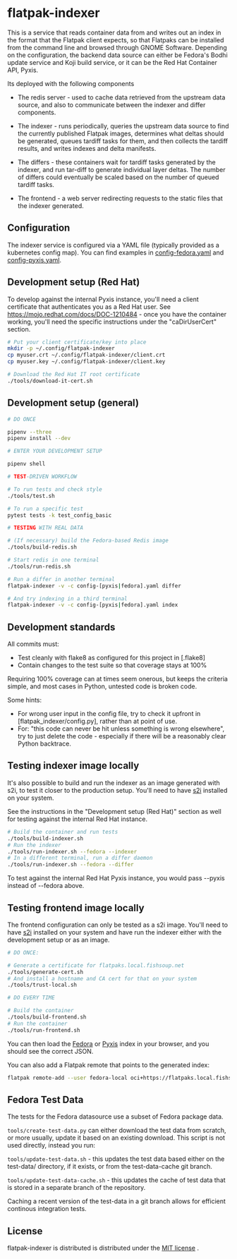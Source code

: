 flatpak-indexer
===============

This is a service that reads container data from and writes out an
index in the format that the Flatpak client expects, so that Flatpaks
can be installed from the command line and browsed through GNOME
Software. Depending on the configuration, the backend data source can
either be Fedora's Bodhi update service and Koji build service, or
it can be the Red Hat Container API, Pyxis.

Its deployed with the following components

 * The redis server - used to cache data retrieved from the upstream
   data source, and also to communicate between the indexer and differ
   components.

 * The indexer - runs periodically, queries the upstream data source to
   find the currently published Flatpak images, determines what deltas
   should be generated, queues tardiff tasks for them, and then collects
   the tardiff results, and writes indexes and delta manifests.

 * The differs - these containers wait for tardiff tasks generated by
   the indexer, and run tar-diff to generate individual layer deltas.
   The number of differs could eventually be scaled based on the number
   of queued tardiff tasks.

 * The frontend - a web server redirecting requests to the static files
   that the indexer generated.

Configuration
-------------

The indexer service is configured via a YAML file (typically provided as a kubernetes
config map). You can find examples in [config-fedora.yaml](config-local.yaml) and
[config-pyxis.yaml](config-pyxis.yaml).


Development setup (Red Hat)
---------------------------

To develop against the internal Pyxis instance, you'll need a client certificate that
authenticates you as a Red Hat user. See https://mojo.redhat.com/docs/DOC-1210484 -
once you have the container working, you'll need the specific instructions under the
"caDirUserCert" section.

``` sh
# Put your client certificate/key into place
mkdir -p ~/.config/flatpak-indexer
cp myuser.crt ~/.config/flatpak-indexer/client.crt
cp myuser.key ~/.config/flatpak-indexer/client.key

# Download the Red Hat IT root certificate
./tools/download-it-cert.sh
```

Development setup (general)
---------------------------

``` sh
# DO ONCE

pipenv --three
pipenv install --dev

# ENTER YOUR DEVELOPMENT SETUP

pipenv shell

# TEST-DRIVEN WORKFLOW

# To run tests and check style
./tools/test.sh

# To run a specific test
pytest tests -k test_config_basic

# TESTING WITH REAL DATA

# (If necessary) build the Fedora-based Redis image
./tools/build-redis.sh

# Start redis in one terminal
./tools/run-redis.sh

# Run a differ in another terminal
flatpak-indexer -v -c config-[pyxis|fedora].yaml differ

# And try indexing in a third terminal
flatpak-indexer -v -c config-[pyxis|fedora].yaml index
```

Development standards
---------------------
All commits must:
 * Test cleanly with flake8 as configured for this project in [.flake8]
 * Contain changes to the test suite so that coverage stays at 100%

Requiring 100% coverage can at times seem onerous, but keeps the criteria
simple, and most cases in Python, untested code is broken code.

Some hints:
 * For wrong user input in the config file, try to check it upfront in
   [flatpak_indexer/config.py], rather than at point of use.
 * For: "this code can never be hit unless something is wrong elsewhere",
   try to just delete the code - especially if there will be a reasonably
   clear Python backtrace.


Testing indexer image locally
-----------------------------

It's also possible to build and run the indexer as an image generated with
s2i, to test it closer to the production setup. You'll need to have
[s2i](https://github.com/openshift/source-to-image) installed on your system.

See the instructions in the "Development setup (Red Hat)" section as well
for testing against the internal Red Hat instance.

``` sh
# Build the container and run tests
./tools/build-indexer.sh
# Run the indexer
./tools/run-indexer.sh --fedora --indexer
# In a different terminal, run a differ daemon
./tools/run-indexer.sh --fedora --differ
```

To test against the internal Red Hat Pyxis instance, you would pass --pyxis
instead of --fedora above.

Testing frontend image locally
------------------------------

The frontend configuration can only be tested as a s2i image.
You'll need to have [s2i](https://github.com/openshift/source-to-image) installed on
your system and have run the indexer either with the development setup or as an image.

``` sh
# DO ONCE:

# Generate a certificate for flatpaks.local.fishsoup.net
./tools/generate-cert.sh
# And install a hostname and CA cert for that on your system
./tools/trust-local.sh

# DO EVERY TIME

# Build the container
./tools/build-frontend.sh
# Run the container
./tools/run-frontend.sh
```

You can then load the [Fedora](https://flatpaks.local.fishsoup.net:8443/fedora/index/static?label:org.flatpak.ref:exists=1&architecture=amd64&tag=latest)
or [Pyxis](https://flatpaks.local.fishsoup.net:8443/pyxis/index/static?label:org.flatpak.ref:exists=1&architecture=amd64&tag=latest)
index in your browser, and you should see the correct JSON.

You can also add a Flatpak remote that points to the generated index:

``` sh
flatpak remote-add --user fedora-local oci+https://flatpaks.local.fishsoup.net:8443/fedora/
```

Fedora Test Data
----------------
The tests for the Fedora datasource use a subset of Fedora package data.

`tools/create-test-data.py` can either download the test data from scratch,
or more usually, update it based on an existing download. This script
is not used directly, instead you run:

`tools/update-test-data.sh` - this updates the test data based either
on the test-data/ directory, if it exists, or from the test-data-cache
git branch.

`tools/update-test-data-cache.sh` - this updates the cache of test data
that is stored in a separate branch of the repository.

Caching a recent version of the test-data in a git branch allows for efficient
continous integration tests.

License
-------
flatpak-indexer is distributed is distributed under the [MIT license](LICENSE) .
